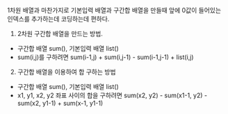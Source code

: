 1차원 배열과 마찬가지로 기본입력 배열과 구간합 배열을 만들때 앞에 0값이 들어있는 인덱스를 추가하는데 코딩하는데 편하다.

1. 2차원 구간합 배열을 만드는 방법.
- 구간합 배열 sum(), 기본입력 배열 list()
- sum(i,j)를 구하려면 sum(i-1,j) + sum(i,j-1) - sum(i-1,j-1) + list(i,j)

2. 구간합 배열을 이용하여 합 구하는 방법
- 구간합 배열 sum(), 기본입력 배열 list()
- x1, y1, x2, y2 좌표 사이의 합을 구하려면
  sum(x2, y2) - sum(x1-1, y2) - sum(x2, y1-1) + sum(x-1, y1-1)